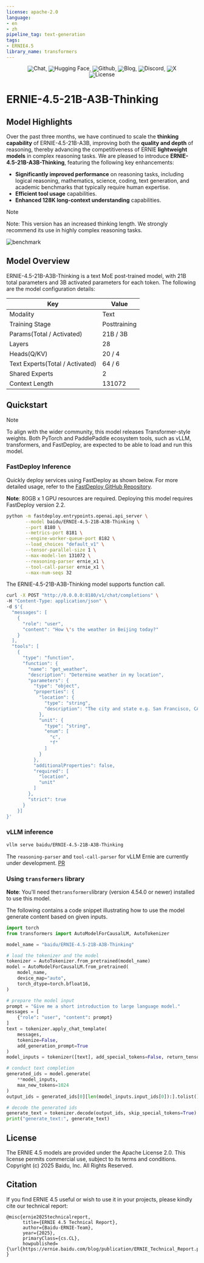 ```yaml
---
license: apache-2.0
language:
- en
- zh
pipeline_tag: text-generation
tags:
- ERNIE4.5
library_name: transformers
---
```


<div align="center" style="line-height: 1;">
  <a href="https://ernie.baidu.com/" target="_blank" style="margin: 2px;">
    <img alt="Chat" src="https://img.shields.io/badge/🤖_Chat-ERNIE_Bot-blue" style="display: inline-block; vertical-align: middle;"/>
  </a>
  <a href="https://huggingface.co/baidu" target="_blank" style="margin: 2px;">
    <img alt="Hugging Face" src="https://img.shields.io/badge/%F0%9F%A4%97%20Hugging%20Face-Baidu-ffc107?color=ffc107&logoColor=white" style="display: inline-block; vertical-align: middle;"/>
  </a>
  <a href="https://github.com/PaddlePaddle/ERNIE" target="_blank" style="margin: 2px;">
    <img alt="Github" src="https://img.shields.io/badge/GitHub-ERNIE-000?logo=github&color=0000FF" style="display: inline-block; vertical-align: middle;"/>
  </a>
  <a href="https://ernie.baidu.com/blog/ernie4.5" target="_blank" style="margin: 2px;">
    <img alt="Blog" src="https://img.shields.io/badge/🖖_Blog-ERNIE4.5-A020A0" style="display: inline-block; vertical-align: middle;"/>
  </a>
  <a href="https://discord.gg/JPmZXDsEEK" target="_blank" style="margin: 2px;">
    <img alt="Discord" src="https://img.shields.io/badge/Discord-ERNIE-5865F2?logo=discord&logoColor=white" style="display: inline-block; vertical-align: middle;"/>
  </a>
  <a href="https://x.com/PaddlePaddle" target="_blank" style="margin: 2px;">
    <img alt="X" src="https://img.shields.io/badge/X-PaddlePaddle-6080F0"?logo=x&logoColor=white" style="display: inline-block; vertical-align: middle;"/>
  </a>
</div>

<div align="center" style="line-height: 1;">
  <a href="#license" style="margin: 2px;">
    <img alt="License" src="https://img.shields.io/badge/License-Apache2.0-A5de54" style="display: inline-block; vertical-align: middle;"/>
  </a>
</div>

# ERNIE-4.5-21B-A3B-Thinking

## Model Highlights

Over the past three months, we have continued to scale the **thinking capability** of ERNIE-4.5-21B-A3B, improving both the **quality and depth** of reasoning, thereby advancing the competitiveness of ERNIE **lightweight models** in complex reasoning tasks. We are pleased to introduce **ERNIE-4.5-21B-A3B-Thinking**, featuring the following key enhancements:

* **Significantly improved performance** on reasoning tasks, including logical reasoning, mathematics, science, coding, text generation, and academic benchmarks that typically require human expertise.
* **Efficient tool usage** capabilities.
* **Enhanced 128K long-context understanding** capabilities.

> [!NOTE]
> Note: This version has an increased thinking length. We strongly recommend its use in highly complex reasoning tasks.

![benchmark](./benchmark.png)

## Model Overview

ERNIE-4.5-21B-A3B-Thinking is a text MoE post-trained model, with 21B total parameters and 3B activated parameters for each token. The following are the model configuration details:

|Key|Value|
|-|-|
|Modality|Text|
|Training Stage|Posttraining|
|Params(Total / Activated)|21B / 3B|
|Layers|28|
|Heads(Q/KV)|20 / 4|
|Text Experts(Total / Activated)|64 / 6|
|Shared Experts|2|
|Context Length|131072|

## Quickstart

> [!NOTE]
> To align with the wider community, this model releases Transformer-style weights. Both PyTorch and PaddlePaddle ecosystem tools, such as vLLM, transformers, and FastDeploy, are expected to be able to load and run this model.

### FastDeploy Inference

Quickly deploy services using FastDeploy as shown below. For more detailed usage, refer to the [FastDeploy GitHub Repository](https://github.com/PaddlePaddle/FastDeploy).

**Note**: 80GB x 1 GPU resources are required. Deploying this model requires FastDeploy version 2.2.

```bash
python -m fastdeploy.entrypoints.openai.api_server \
       --model baidu/ERNIE-4.5-21B-A3B-Thinking \
       --port 8180 \
       --metrics-port 8181 \
       --engine-worker-queue-port 8182 \
       --load_choices "default_v1" \
       --tensor-parallel-size 1 \
       --max-model-len 131072 \
       --reasoning-parser ernie_x1 \
       --tool-call-parser ernie_x1 \
       --max-num-seqs 32
```

The ERNIE-4.5-21B-A3B-Thinking model supports function call.

```bash
curl -X POST "http://0.0.0.0:8180/v1/chat/completions" \
-H "Content-Type: application/json" \
-d $'{
  "messages": [
    {
      "role": "user",
      "content": "How \'s the weather in Beijing today?"
    }
  ],
  "tools": [
    {
      "type": "function",
      "function": {
        "name": "get_weather",
        "description": "Determine weather in my location",
        "parameters": {
          "type": "object",
          "properties": {
            "location": {
              "type": "string",
              "description": "The city and state e.g. San Francisco, CA"
            },
            "unit": {
              "type": "string",
              "enum": [
                "c",
                "f"
              ]
            }
          },
          "additionalProperties": false,
          "required": [
            "location",
            "unit"
          ]
        },
        "strict": true
      }
    }]
}'
```

### vLLM inference

```bash
vllm serve baidu/ERNIE-4.5-21B-A3B-Thinking
```

The `reasoning-parser` and `tool-call-parser` for vLLM Ernie are currently under development. [PR](https://github.com/vllm-project/vllm/pull/25027)

### Using `transformers` library

**Note**: You'll need the`transformers`library (version 4.54.0 or newer) installed to use this model.

The following contains a code snippet illustrating how to use the model generate content based on given inputs.

```python
import torch
from transformers import AutoModelForCausalLM, AutoTokenizer

model_name = "baidu/ERNIE-4.5-21B-A3B-Thinking"

# load the tokenizer and the model
tokenizer = AutoTokenizer.from_pretrained(model_name)
model = AutoModelForCausalLM.from_pretrained(
    model_name,
    device_map="auto",
    torch_dtype=torch.bfloat16,
)

# prepare the model input
prompt = "Give me a short introduction to large language model."
messages = [
    {"role": "user", "content": prompt}
]
text = tokenizer.apply_chat_template(
    messages,
    tokenize=False,
    add_generation_prompt=True
)
model_inputs = tokenizer([text], add_special_tokens=False, return_tensors="pt").to(model.device)

# conduct text completion
generated_ids = model.generate(
    **model_inputs,
    max_new_tokens=1024
)
output_ids = generated_ids[0][len(model_inputs.input_ids[0]):].tolist()

# decode the generated ids
generate_text = tokenizer.decode(output_ids, skip_special_tokens=True)
print("generate_text:", generate_text)
```

## License

The ERNIE 4.5 models are provided under the Apache License 2.0. This license permits commercial use, subject to its terms and conditions. Copyright (c) 2025 Baidu, Inc. All Rights Reserved.

## Citation

If you find ERNIE 4.5 useful or wish to use it in your projects, please kindly cite our technical report:

```text
@misc{ernie2025technicalreport,
      title={ERNIE 4.5 Technical Report},
      author={Baidu-ERNIE-Team},
      year={2025},
      primaryClass={cs.CL},
      howpublished={\url{https://ernie.baidu.com/blog/publication/ERNIE_Technical_Report.pdf}}
}
```


